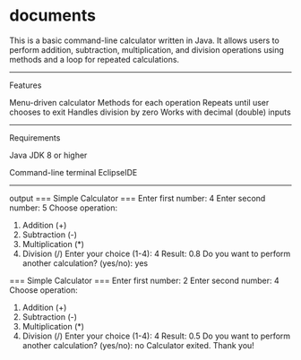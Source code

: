  # documents
 This is a basic command-line calculator written in Java. It allows users to perform addition, subtraction, multiplication, and division operations using methods and a loop for repeated calculations.

--------------------------------------------------------
Features

Menu-driven calculator
Methods for each operation
Repeats until user chooses to exit
Handles division by zero
Works with decimal (double) inputs

-------------------------------------------------------
 Requirements

Java JDK 8 or higher

Command-line terminal EclipseIDE

-------------------------------------------------------
output
=== Simple Calculator ===
Enter first number: 
4
Enter second number: 5
Choose operation:
1. Addition (+)
2. Subtraction (-)
3. Multiplication (*)
4. Division (/)
Enter your choice (1-4): 4
Result: 0.8
Do you want to perform another calculation? (yes/no): yes

=== Simple Calculator ===
Enter first number: 2
Enter second number: 4
Choose operation:
1. Addition (+)
2. Subtraction (-)
3. Multiplication (*)
4. Division (/)
Enter your choice (1-4): 4
Result: 0.5
Do you want to perform another calculation? (yes/no): no
Calculator exited. Thank you!
